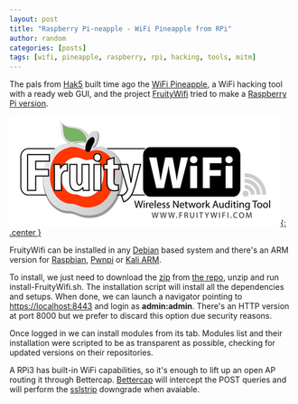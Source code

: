 ```yaml
---
layout: post
title: "Raspberry Pi-neapple - WiFi Pineapple from RPi"
author: random
categories: [posts]
tags: [wifi, pineapple, raspberry, rpi, hacking, tools, mitm]
---
```

<p>The pals from <a target="_blank" href="https://cnhv.co/693i">Hak5</a> built time ago the <a target="_blank" href="https://cnhv.co/693l">WiFi Pineapple</a>, a WiFi hacking tool with a ready web GUI, and the project <a target="_blank" href="https://cnhv.co/693r">FruityWifi</a> tried to make a <a target="_blank" href="https://cnhv.co/696t">Raspberry Pi version</a>.</p>

<a target="_blank" href="https://cnhv.co/693r">![Banner](/images/FruityWifi.jpg){: .center }</a>

<p>FruityWifi can be installed in any <a target="_blank" href="https://cnhv.co/694o">Debian</a> based system and there's an ARM version for <a target="_blank" href="https://cnhv.co/695r">Raspbian</a>, <a target="_blank" href="https://cnhv.co/695p">Pwnpi</a> or <a target="_blank" href="https://cnhv.co/695c">Kali ARM</a>.</p>

<p>To install, we just need to download the <a target="_blank" href="https://cnhv.co/695x">zip</a> from <a target="_blank" href="https://cnhv.co/6962">the repo</a>, unzip and run install-FruityWifi.sh. The installation script will install all the dependencies and setups. When done, we can launch a navigator pointing to <a target="_blank" href="https://localhost:8443">https://localhost:8443</a> and login as <b>admin:admin</b>. There's an HTTP version at port 8000 but we prefer to discard this option due security reasons.</p>

<p>Once logged in we can install modules from its tab. Modules list and their installation were scripted to be as transparent as possible, checking for updated versions on their repositories.</p>

<p>A RPi3 has built-in WiFi capabilities, so it's enough to lift up an open AP routing it through Bettercap. <a target="_blank" href="https://cnhv.co/696b">Bettercap</a> will intercept the POST queries and will perform the <a target="_blank" href="https://github.com/moxie0/sslstrip">sslstrip</a> downgrade when avaiable.</p>

